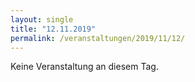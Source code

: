 ```yaml
---
layout: single
title: "12.11.2019"
permalink: /veranstaltungen/2019/11/12/
---
```


Keine Veranstaltung an diesem Tag.
